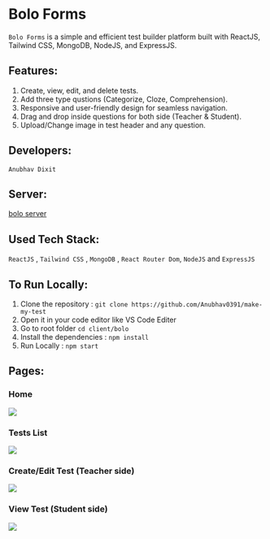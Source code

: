 # Bolo Forms

`Bolo Forms` is a simple and efficient test builder platform built with ReactJS, Tailwind CSS, MongoDB, NodeJS, and ExpressJS.

## Features: 

1. Create, view, edit, and delete tests.
2. Add three type qustions (Categorize, Cloze, Comprehension).
3. Responsive and user-friendly design for seamless navigation.
4. Drag and drop inside questions for both side (Teacher & Student).
5. Upload/Change image in test header and any question.

## Developers:

`Anubhav Dixit` 

## Server:

[bolo server](https://cloudy-jade-shift.cyclic.app/tests) 

## Used Tech Stack:

`ReactJS` , `Tailwind CSS` , `MongoDB` , `React Router Dom`, `NodeJS` and `ExpressJS` 

## To Run Locally:

1. Clone the repository : `git clone https://github.com/Anubhav0391/make-my-test`
2. Open it in your code editor like VS Code Editer
3. Go to root folder `cd client/bolo`
4. Install the dependencies : `npm install`
5. Run Locally : `npm start`

## Pages:

### Home 
<img src="https://i.ibb.co/LzdH2fb/Screenshot-48.png"/>

### Tests List
<img src="https://i.ibb.co/7k6RCTz/Screenshot-49.png"/>

### Create/Edit Test (Teacher side)
<img src="https://i.ibb.co/7vS8RMy/Screenshot-50.png"/>

### View Test (Student side) 
<img src="https://i.ibb.co/bHPWp4h/Screenshot-51.png"/>
